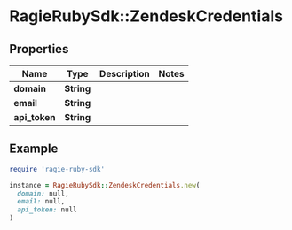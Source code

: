 # RagieRubySdk::ZendeskCredentials

## Properties

| Name | Type | Description | Notes |
| ---- | ---- | ----------- | ----- |
| **domain** | **String** |  |  |
| **email** | **String** |  |  |
| **api_token** | **String** |  |  |

## Example

```ruby
require 'ragie-ruby-sdk'

instance = RagieRubySdk::ZendeskCredentials.new(
  domain: null,
  email: null,
  api_token: null
)
```

